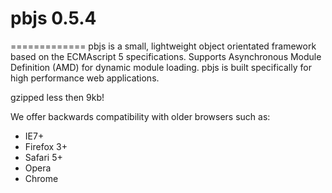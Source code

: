 # pbjs 0.5.4
=============
pbjs is a small, lightweight object orientated framework based on the ECMAscript 5 specifications. Supports Asynchronous Module Definition (AMD) for dynamic module loading.
pbjs is built specifically for high performance web applications.

gzipped less then 9kb!

We offer backwards compatibility with older browsers such as:

- IE7+
- Firefox 3+
- Safari 5+
- Opera
- Chrome